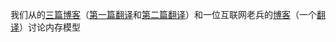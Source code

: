 我们从的[三篇博客](https://research.swtch.com/mm)（[第一篇翻译](https://colobu.com/2021/06/30/hwmm/)和[第二篇翻译](https://colobu.com/2021/07/11/Programming-Language-Memory-Models/)）和一位互联网老兵的[博客](http://canonical.org/~kragen/memory-models/)（一个[翻译](http://arthurchiao.art/blog/memory-models-underlie-programming-languages-zh/)）讨论内存模型
